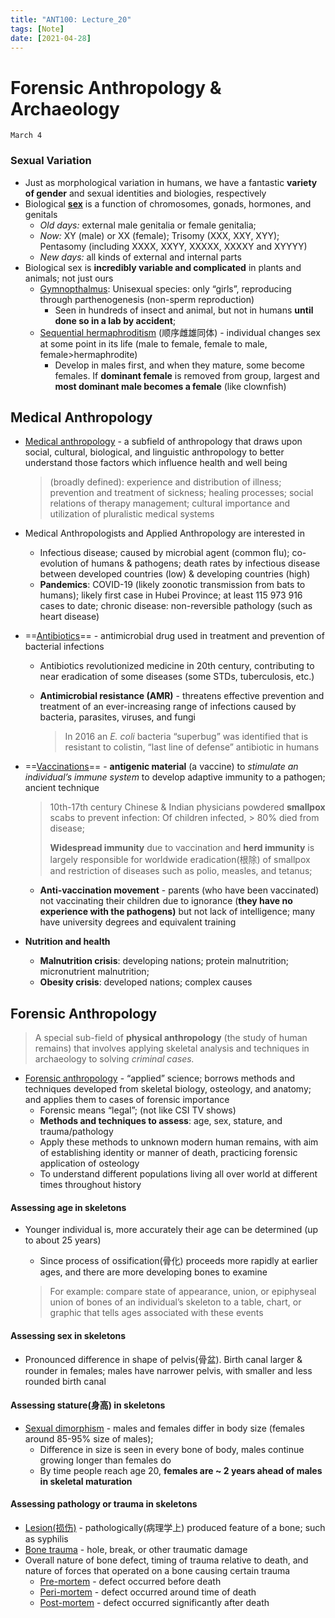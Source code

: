 ```yaml
---
title: "ANT100: Lecture_20"
tags: [Note]
date: [2021-04-28]
---
```


# Forensic Anthropology & Archaeology

`March 4`

### Sexual Variation

- Just as morphological variation in humans, we have a fantastic **variety of gender** and sexual identities and biologies, respectively
- Biological **<u>sex</u>** is a function of chromosomes, gonads, hormones, and genitals
  - *Old days:* external male genitalia or female genitalia;
  - *Now:* XY (male) or XX (female); Trisomy (XXX, XXY, XYY); Pentasomy (including XXXX, XXYY, XXXXX, XXXXY and XYYYY)
  - *New days:* all kinds of external and internal parts
- Biological sex is **incredibly variable and complicated** in plants and animals; not just ours
  - <u>Gymnopthalmus</u>: Unisexual species: only “girls”, reproducing through parthenogenesis (non-sperm reproduction)
    - Seen in hundreds of insect and animal, but not in humans **until done so in a lab by accident**; 
  - <u>Sequential hermaphroditism</u> (顺序雌雄同体) - individual changes sex at some point in its life (male to female, female to male, female>hermaphrodite)
    - Develop in males first, and when they mature, some become females. If **dominant female** is removed from group, largest and **most dominant male becomes a female** (like clownfish)

## Medical Anthropology

- <u>Medical anthropology</u> - a subfield of anthropology that draws upon social, cultural, biological, and linguistic anthropology to better understand those factors which influence health and well being

  > (broadly defined): experience and distribution of illness; prevention and treatment of sickness; healing processes; social relations of therapy management; cultural importance and utilization of pluralistic medical systems

- Medical Anthropologists and Applied Anthropology are interested in 

  - Infectious disease; caused by microbial agent (common flu); co-evolution of humans & pathogens; death rates by infectious disease between developed countries (low) & developing countries (high)
  - **Pandemics**: COVID-19 (likely zoonotic transmission from bats to humans); likely first case in Hubei Province; at least 115 973 916 cases to date; chronic disease: non-reversible pathology (such as heart disease)

- ==<u>Antibiotics</u>== - antimicrobial drug used in treatment and prevention of bacterial infections

  - Antibiotics revolutionized medicine in 20th century, contributing to near eradication of some diseases (some STDs, tuberculosis, etc.)

  - **Antimicrobial resistance (AMR)** - threatens effective prevention and treatment of an ever-increasing range of infections caused by bacteria, parasites, viruses, and fungi

    > In 2016 an *E. coli* bacteria “superbug” was identified that is resistant to colistin, “last line of defense” antibiotic in humans

- ==<u>Vaccinations</u>== - **antigenic material** (a vaccine) to *stimulate an individual’s immune system* to develop adaptive immunity to a pathogen; ancient technique

  > 10th-17th century Chinese & Indian physicians powdered **smallpox** scabs to prevent infection: Of children infected, > 80% died from disease; 
  >
  > **Widespread immunity** due to vaccination and **herd immunity** is largely responsible for worldwide eradication(根除) of smallpox and restriction of diseases such as polio, measles, and tetanus;

  - **Anti-vaccination movement** - parents (who have been vaccinated) not vaccinating their children due to ignorance (**they have no experience with the pathogens)** but not lack of intelligence; many have university degrees and equivalent training

- **Nutrition and health** 

  - **Malnutrition crisis**: developing nations; protein malnutrition; micronutrient malnutrition; 
  - **Obesity crisis**: developed nations; complex causes

## Forensic Anthropology

> A special sub-field of **physical anthropology** (the study of human remains) that involves applying skeletal analysis and techniques in archaeology to solving *criminal cases.*

- <u>Forensic anthropology</u> - “applied” science; borrows methods and techniques developed from skeletal biology, osteology, and anatomy; and applies them to cases of forensic importance
  - Forensic means “legal”; (not like CSI TV shows)
  - **Methods and techniques to assess**: age, sex, stature, and trauma/pathology
  - Apply these methods to unknown modern human remains, with aim of establishing identity or manner of death, practicing forensic application of osteology
  - To understand different populations living all over world at different times throughout history

#### **Assessing age in skeletons**

- Younger individual is, more accurately their age can be determined (up to about 25 years)

  - Since process of ossification(骨化) proceeds more rapidly at earlier ages, and there are more developing bones to examine

  > For example: compare state of appearance, union, or epiphyseal union of bones of an individual’s skeleton to a table, chart, or graphic that tells ages associated with these events

#### Assessing sex in skeletons

- Pronounced difference in shape of pelvis(骨盆). Birth canal larger & rounder in females; males have narrower pelvis, with smaller and less rounded birth canal

#### Assessing stature(身高) in skeletons

- <u>Sexual dimorphism</u> - males and females differ in body size (females around 85-95% size of males);
  - Difference in size is seen in every bone of body, males continue growing longer than females do
  - By time people reach age 20, **females are ~ 2 years ahead of males in skeletal maturation**

#### Assessing pathology or trauma in skeletons

- <u>Lesion(损伤)</u> - pathologically(病理学上) produced feature of a bone; such as syphilis
- <u>Bone trauma</u> - hole, break, or other traumatic damage
- Overall nature of bone defect, timing of trauma relative to death, and nature of forces that operated on a bone causing certain trauma
  - <u>Pre-mortem</u> - defect occurred before death
  - <u>Peri-mortem</u> - defect occurred around time of death
  - <u>Post-mortem</u> - defect occurred significantly after death